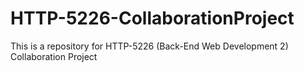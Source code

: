 # HTTP-5226-CollaborationProject
This is a repository for HTTP-5226 (Back-End Web Development 2) Collaboration Project
